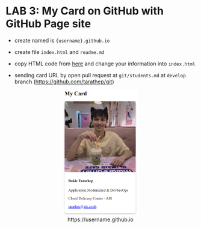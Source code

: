 # LAB 3: My Card on GitHub with GitHub Page site

- create named is `{username}.github.io`
- create file `index.html` and `readme.md`
- copy HTML code from [here](https://raw.githubusercontent.com/tarathep/tarathep.github.io/main/index.html) and change your information into `index.html`

- sending card URL by open pull request at `git/students.md` at `develop` branch (https://github.com/tarathep/git)

<div align="center"><img src="../img/image-20230223-041326.png" width="200px">
</div>

<div align="center">https://username.github.io</div>

 